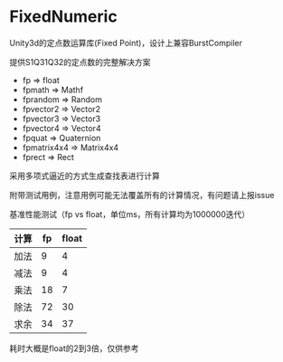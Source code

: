 # FixedNumeric
Unity3d的定点数运算库(Fixed Point)，设计上兼容BurstCompiler

提供S1Q31Q32的定点数的完整解决方案

- fp => float
- fpmath => Mathf
- fprandom => Random
- fpvector2 => Vector2
- fpvector3 => Vector3
- fpvector4 => Vector4
- fpquat => Quaternion
- fpmatrix4x4 => Matrix4x4
- fprect => Rect

采用多项式逼近的方式生成查找表进行计算

附带测试用例，注意用例可能无法覆盖所有的计算情况，有问题请上报issue

基准性能测试（fp vs float，单位ms，所有计算均为1000000迭代）

| 计算 | fp | float |
|-----|-----|-----|
| 加法 | 9 | 4 |
| 减法 | 9 | 4 |
| 乘法 | 18 | 7 |
| 除法 | 72 | 30 |
| 求余 | 34 | 37 |

耗时大概是float的2到3倍，仅供参考
